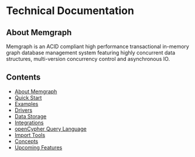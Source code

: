 # Technical Documentation

## About Memgraph

Memgraph is an ACID compliant high performance transactional in-memory graph
database management system featuring highly concurrent
data structures, multi-version concurrency control and asynchronous IO.

[//]: # (When adding a new documentation file, please add it to the list)

## Contents

  * [About Memgraph](#about-memgraph)
  * [Quick Start](quick-start.md)
  * [Examples](examples.md)
  * [Drivers](drivers.md)
  * [Data Storage](storage.md)
  * [Integrations](integrations.md)
  * [openCypher Query Language](open-cypher.md)
  * [Import Tools](import-tools.md)
  * [Concepts](concepts.md)
  * [Upcoming Features](upcoming-features.md)

[//]: # (Nothing should go below the contents section)

